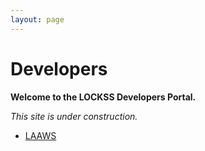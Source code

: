 ```yaml
---
layout: page
---
```

# Developers

**Welcome to the LOCKSS Developers Portal.**

*This site is under construction.*

*   [LAAWS](/developers/laaws)